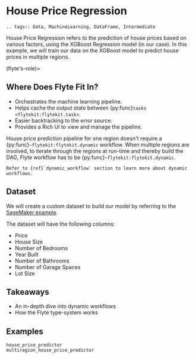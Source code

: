 # House Price Regression

```{eval-rst}
.. tags:: Data, MachineLearning, DataFrame, Intermediate
```

House Price Regression refers to the prediction of house prices based on various factors, using the XGBoost Regression model (in our case).
In this example, we will train our data on the XGBoost model to predict house prices in multiple regions.

(flyte's-role)=

## Where Does Flyte Fit In?

- Orchestrates the machine learning pipeline.
- Helps cache the output state between {py:func}`tasks <flytekit:flytekit.task>`.
- Easier backtracking to the error source.
- Provides a Rich UI to view and manage the pipeline.

House price prediction pipeline for one region doesn't require a {py:func}`~flytekit:flytekit.dynamic` workflow. When multiple regions are involved, to iterate through the regions at run-time and thereby build the DAG, Flyte workflow has to be {py:func}`~flytekit:flytekit.dynamic`.

```{tip}
Refer to {ref}`dynamic_workflow` section to learn more about dynamic workflows.
```

## Dataset

We will create a custom dataset to build our model by referring to the [SageMaker example](https://github.com/aws/amazon-sagemaker-examples/blob/master/advanced_functionality/multi_model_xgboost_home_value/xgboost_multi_model_endpoint_home_value.ipynb).

The dataset will have the following columns:

- Price
- House Size
- Number of Bedrooms
- Year Built
- Number of Bathrooms
- Number of Garage Spaces
- Lot Size

## Takeaways

- An in-depth dive into dynamic workflows
- How the Flyte type-system works

## Examples

```{auto-examples-toc}
house_price_predictor
multiregion_house_price_predictor
```
